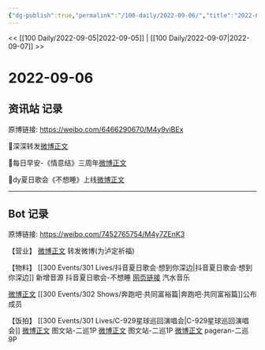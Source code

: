 ```yaml
---
{"dg-publish":true,"permalink":"/100-daily/2022-09-06/","title":"2022-09-06"}
---
```



<< [[100 Daily/2022-09-05\|2022-09-05]] | [[100 Daily/2022-09-07\|2022-09-07]] >>

# 2022-09-06

## 资讯站 记录

原博链接: https://weibo.com/6466290670/M4y9viBEx

🌟深深转发[微博正文](https://weibo.com/detail/4810701425872875)

🌟每日早安-《情意结》三周年[微博正文](https://weibo.com/detail/4810627040674936)

🌟dy夏日歌会《不想睡》上线[微博正文](https://weibo.com/detail/4810653883960484)

---
## Bot 记录

原博链接: https://weibo.com/7452765754/M4y7ZEnK3

【营业】
[微博正文](https://m.weibo.cn/1736988591/4810694371577859) 转发微博(为泸定祈福)

【物料】
[[300 Events/301 Lives/抖音夏日歌会·想到你深边\|抖音夏日歌会·想到你深边]] 新增音源
抖音夏日歌会-不想睡
[网页链接](https://weibo.cn/sinaurl?u=https%3A%2F%2Fqishui.douyin.com%2Fs%2F68KJkDt%2F) 汽水音乐

[微博正文](https://m.weibo.cn/1878335471/4810714570819645) [[300 Events/302 Shows/奔跑吧·共同富裕篇\|奔跑吧·共同富裕篇]]公布成员

【饭拍】
[[300 Events/301 Lives/C-929星球巡回演唱会\|C-929星球巡回演唱会]]
[微博正文](https://m.weibo.cn/6987697229/4810640244346225) 图文站-二巡1P
[微博正文](https://m.weibo.cn/6987697229/4810451617841265) 图文站-二巡1P
[微博正文](https://m.weibo.cn/7633014126/4810742191358318) pageran-二巡9P
